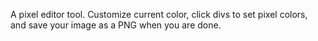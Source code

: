 A pixel editor tool. Customize current color, click divs to set pixel colors, and save your image as a PNG when you are done.
